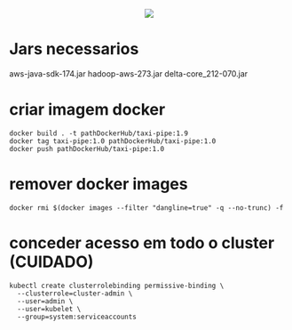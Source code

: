 <p align="center">
<img src="https://user-images.githubusercontent.com/33993344/173132242-05da74c1-724b-4817-8d74-1a0d4967a974.png"
</p>  

 
# Jars necessarios
aws-java-sdk-174.jar
hadoop-aws-273.jar
delta-core_212-070.jar

# criar imagem docker
```
docker build . -t pathDockerHub/taxi-pipe:1.9
docker tag taxi-pipe:1.0 pathDockerHub/taxi-pipe:1.0
docker push pathDockerHub/taxi-pipe:1.0
```

# remover docker images
```
docker rmi $(docker images --filter "dangline=true" -q --no-trunc) -f
```
  

# conceder acesso em todo o cluster (CUIDADO)

```
kubectl create clusterrolebinding permissive-binding \
  --clusterrole=cluster-admin \
  --user=admin \
  --user=kubelet \
  --group=system:serviceaccounts
```
